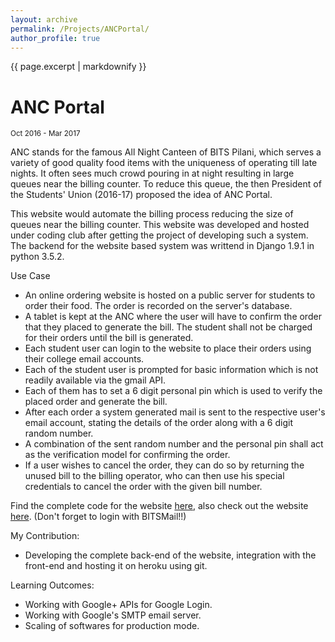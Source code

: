 ```yaml
---
layout: archive
permalink: /Projects/ANCPortal/
author_profile: true
---
```


{{ page.excerpt | markdownify }}

# ANC Portal
<small>Oct 2016 - Mar 2017</small>

<p>ANC stands for the famous All Night Canteen of BITS Pilani, which serves a variety of good quality food items with the uniqueness of operating till late nights. It often sees much crowd pouring in at night resulting in large queues near the billing counter. To reduce this queue, the then President of the Students' Union (2016-17) proposed the idea of ANC Portal.</p>

<p>This website would automate the billing process reducing the size of queues near the billing counter. This website was developed and hosted under coding club after getting the project of developing such a system. The backend for the website based system was writtend in Django 1.9.1 in python 3.5.2.</p>

<p>Use Case
	<ul>
		<li>An online ordering website is hosted on a public server for students to order their food. The order is recorded on the server's database.</li>
		<li>A tablet is kept at the ANC where the user will have to confirm the order that they placed to generate the bill. The student shall not be charged for their orders until the bill is generated.</li>
		<li>Each student user can login to the website to place their orders using their college email accounts.</li>
		<li>Each of the student user is prompted for basic information which is not readily available via the gmail API.</li>
		<li>Each of them has to set a 6 digit personal pin which is used to verify the placed order and generate the bill.</li>
		<li>After each order a system generated mail is sent to the respective user's email account, stating the details of the order along with a 6 digit random number.</li>
		<li>A combination of the sent random number and the personal pin shall act as the verification model for confirming the order.</li>
		<li>If a user wishes to cancel the order, they can do so by returning the unused bill to the billing operator, who can then use his special credentials to cancel the order with the given bill number.</li>
	</ul>
</p>

<p>Find the complete code for the website <a href="https://github.com/jbnerd/Anc_Portal" id = "link">here</a>, also check out the website <a href="https://ancportal.herokuapp.com">here</a>. (Don't forget to login with BITSMail!!)</p>

<p>My Contribution:
	<ul>
		<li>Developing the complete back-end of the website, integration with the front-end and hosting it on heroku using git.</li>
	</ul>
</p>

<p>Learning Outcomes:
	<ul>
		<li>Working with Google+ APIs for Google Login.</li>
		<li>Working with Google's SMTP email server.</li>
		<li>Scaling of softwares for production mode.</li>
	</ul>
</p>